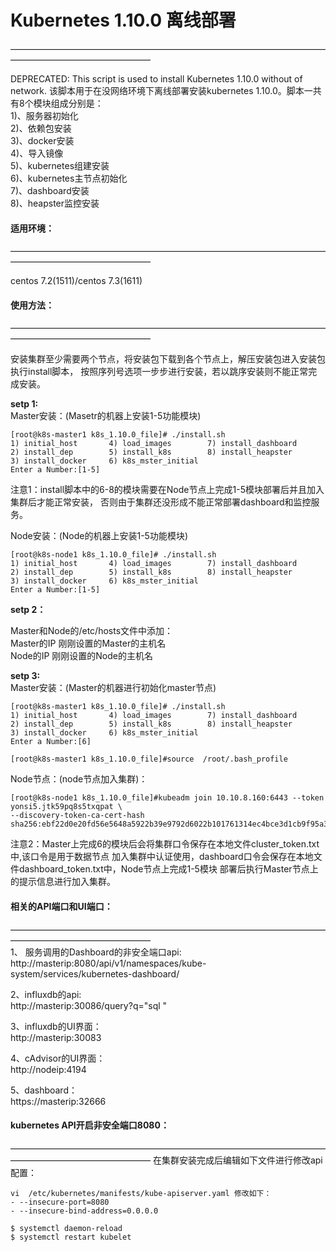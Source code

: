 # Kubernetes 1.10.0 离线部署
————————————————————————————————————————————————————

DEPRECATED: This script is used to install Kubernetes 1.10.0 without of network.
该脚本用于在没网络环境下离线部署安装kubernetes 1.10.0。脚本一共有8个模块组成分别是：</br>
1)、服务器初始化 </br>
2)、依赖包安装 </br>
3)、docker安装 </br>
4)、导入镜像 </br>
5)、kubernetes组建安装 </br>
6)、kubernetes主节点初始化 </br>
7)、dashboard安装 </br>
8)、heapster监控安装 </br>


#### 适用环境：
————————————————————————————————————————————————————

centos 7.2(1511)/centos 7.3(1611) 


#### 使用方法：
————————————————————————————————————————————————————

安装集群至少需要两个节点，将安装包下载到各个节点上，解压安装包进入安装包执行install脚本，
按照序列号选项一步步进行安装，若以跳序安装则不能正常完成安装。

**setp 1:**</br>
Master安装：(Masetr的机器上安装1-5功能模块)
```
[root@k8s-master1 k8s_1.10.0_file]# ./install.sh
1) initial_host       4) load_images        7) install_dashboard
2) install_dep        5) install_k8s        8) install_heapster
3) install_docker     6) k8s_mster_initial
Enter a Number:[1-5]
```
注意1：install脚本中的6-8的模块需要在Node节点上完成1-5模块部署后并且加入集群后才能正常安装，
否则由于集群还没形成不能正常部署dashboard和监控服务。

Node安装：(Node的机器上安装1-5功能模块)
```
[root@k8s-node1 k8s_1.10.0_file]# ./install.sh
1) initial_host       4) load_images        7) install_dashboard
2) install_dep        5) install_k8s        8) install_heapster
3) install_docker     6) k8s_mster_initial
Enter a Number:[1-5]
```
**setp 2：**</br>

Master和Node的/etc/hosts文件中添加：</br>
Master的IP   刚刚设置的Master的主机名 </br>
Node的IP     刚刚设置的Node的主机名 </br>


**setp 3:**</br>
Master安装：(Master的机器进行初始化master节点)
```
[root@k8s-master1 k8s_1.10.0_file]# ./install.sh
1) initial_host       4) load_images        7) install_dashboard
2) install_dep        5) install_k8s        8) install_heapster
3) install_docker     6) k8s_mster_initial
Enter a Number:[6]

[root@k8s-master1 k8s_1.10.0_file]#source  /root/.bash_profile
```

Node节点：(node节点加入集群)：
```
[root@k8s-node1 k8s_1.10.0_file]#kubeadm join 10.10.8.160:6443 --token yonsi5.jtk59pq8s5txqpat \
--discovery-token-ca-cert-hash sha256:ebf22d0e20fd56e5648a5922b39e9792d6022b101761314ec4bce3d1cb9f95a3
```
注意2：Master上完成6的模块后会将集群口令保存在本地文件cluster_token.txt中,该口令是用于数据节点
加入集群中认证使用，dashboard口令会保存在本地文件dashboard_token.txt中，Node节点上完成1-5模块
部署后执行Master节点上的提示信息进行加入集群。

#### 相关的API端口和UI端口：
————————————————————————————————————————————————————</br>
1、 服务调用的Dashboard的非安全端口api:</br>
   http://masterip:8080/api/v1/namespaces/kube-system/services/kubernetes-dashboard/

2、influxdb的api:</br>
   http://masterip:30086/query?q="sql "

3、influxdb的UI界面：</br>
   http://masterip:30083

4、cAdvisor的UI界面：</br>
   http://nodeip:4194

5、dashboard：</br>
   https://masterip:32666

#### kubernetes API开启非安全端口8080：
————————————————————————————————————————————————————
在集群安装完成后编辑如下文件进行修改api配置：
```
vi  /etc/kubernetes/manifests/kube-apiserver.yaml 修改如下：
- --insecure-port=8080
- --insecure-bind-address=0.0.0.0

$ systemctl daemon-reload 
$ systemctl restart kubelet
```
